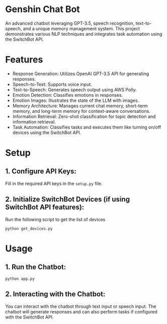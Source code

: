 # Genshin Chat Bot
An advanced chatbot leveraging GPT-3.5, speech recognition, text-to-speech, and a unique memory management system. This project demonstrates various NLP techniques and integrates task automation using the SwitchBot API.

# Features
- Response Generation: Utilizes OpenAI GPT-3.5 API for generating responses. 
- Speech-to-Text: Supports voice input. 
- Text-to-Speech: Generates speech output using AWS Polly.
- Emotion Detection: Classifies emotions in responses. 
- Emotion Images: Illustrates the state of the LLM with images. 
- Memory Architecture: Manages current chat memory, short-term memory, and long-term memory for context-aware conversations. 
- Information Retrieval: Zero-shot classification for topic detection and information retrieval. 
- Task Automation: Classifies tasks and executes them like turning on/off devices using the SwitchBot API. 

# Setup
## 1. Configure API Keys:
Fill in the required API keys in the `setup.py` file.
## 2. Initialize SwitchBot Devices (if using SwitchBot API features):
Run the following script to get the list of devices
```
python get_devices.py
```

# Usage
## 1. Run the Chatbot:
```
python app.py
```

## 2. Interacting with the Chatbot:
You can interact with the chatbot through text input or speech input.
The chatbot will generate responses and can also perform tasks if configured with the SwitchBot API.

